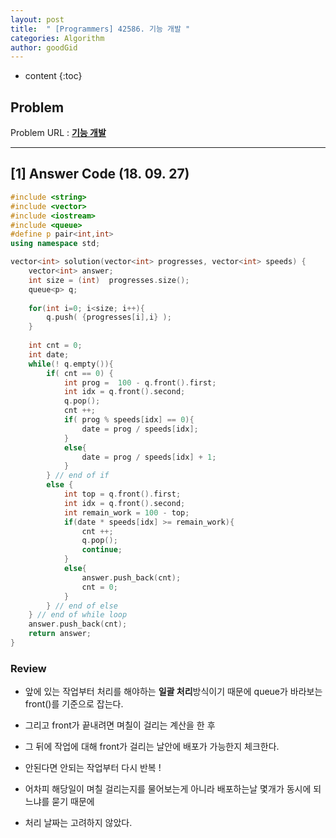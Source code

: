 ```yaml
---
layout: post
title:  " [Programmers] 42586. 기능 개발 "
categories: Algorithm
author: goodGid
---
```

* content
{:toc}

## Problem 
Problem URL : **[기능 개발](https://programmers.co.kr/learn/courses/30/lessons/42586)**








---

## [1] Answer Code (18. 09. 27)

``` cpp
#include <string>
#include <vector>
#include <iostream>
#include <queue>
#define p pair<int,int>
using namespace std;

vector<int> solution(vector<int> progresses, vector<int> speeds) {
    vector<int> answer;
    int size = (int)  progresses.size();
    queue<p> q;
    
    for(int i=0; i<size; i++){
        q.push( {progresses[i],i} );
    }
    
    int cnt = 0;
    int date;
    while(! q.empty()){
        if( cnt == 0) {
            int prog =  100 - q.front().first;
            int idx = q.front().second;
            q.pop();
            cnt ++;
            if( prog % speeds[idx] == 0){
                date = prog / speeds[idx];
            }
            else{
                date = prog / speeds[idx] + 1;
            }
        } // end of if
        else {
            int top = q.front().first;
            int idx = q.front().second;
            int remain_work = 100 - top;
            if(date * speeds[idx] >= remain_work){
                cnt ++;
                q.pop();
                continue;
            }
            else{
                answer.push_back(cnt);
                cnt = 0;
            }
        } // end of else
    } // end of while loop
    answer.push_back(cnt);
    return answer;
}
```

### Review

* 앞에 있는 작업부터 처리를 해야하는 **일괄 처리**방식이기 때문에 queue가 바라보는 front()를 기준으로 잡는다.

* 그리고 front가 끝내려면 며칠이 걸리는 계산을 한 후 

* 그 뒤에 작업에 대해 front가 걸리는 날안에 배포가 가능한지 체크한다.

* 안된다면 안되는 작업부터 다시 반복 ! 

* 어차피 해당일이 며칠 걸리는지를 물어보는게 아니라 배포하는날 몇개가 동시에 되느냐를 묻기 때문에

* 처리 날짜는 고려하지 않았다.